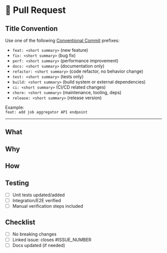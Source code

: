 # 📝 Pull Request

## Title Convention

Use one of the following [Conventional Commit](https://www.conventionalcommits.org/) prefixes:

- `feat: <short summary>` (new feature)
- `fix: <short summary>` (bug fix)
- `perf: <short summary>` (performance improvement)
- `docs: <short summary>` (documentation only)
- `refactor: <short summary>` (code refactor, no behavior change)
- `test: <short summary>` (tests only)
- `build: <short summary>` (build system or external dependencies)
- `ci: <short summary>` (CI/CD related changes)
- `chore: <short summary>` (maintenance, tooling, deps)
- `release: <short summary>` (release version)

Example:  
`feat: add job aggregator API endpoint`

---

## What

<!-- Short summary of changes -->

## Why

<!-- Context / problem solved -->

## How

<!-- Implementation details -->

## Testing

- [ ] Unit tests updated/added
- [ ] Integration/E2E verified
- [ ] Manual verification steps included

## Checklist

- [ ] No breaking changes
- [ ] Linked issue: closes #ISSUE_NUMBER
- [ ] Docs updated (if needed)
